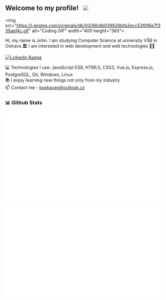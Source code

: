 ## Welcome to my profile! &nbsp; ![](https://visitor-badge.glitch.me/badge?page_id=kopkaa.kopkaa&style=flat-square&color=0088cc)
<p align="center">

  <img src="https://i.pinimg.com/originals/db/03/96/db039626bfa2ecc53f0f6e7f335aef4c.gif" alt="Coding GIF" width="400 height="360">
  
</p>

Hi, my name is John.  I am studying Computer Science at university VŠB in Ostrava 🏛️ I am interested in web development and web technologies 🧑‍💻 <br>

[![Linkedin Badge](https://img.shields.io/badge/-LinkedIn-0e76a8?style=flat-square&logo=Linkedin&logoColor=white)](https://www.linkedin.com/in/jan-hrom%C3%A1dka-ba3820197//)

💻 Technologies I use: JavaScript ES6, HTML5, CSS3, Vue.js, Express.js, PostgreSQL, Git, Windows, Linux <br>
📚 I enjoy learning new things not only from my industry<br>
📫 Contact me -  kopkayan@outlook.cz<br>

### 📊 Github Stats
<a href='https://github.com/kopkaa/github-stats'>
  
![Stats Overview](https://raw.githubusercontent.com/kopkaa/github-stats/master/generated/overview.svg)
![Most Used Languages](https://raw.githubusercontent.com/kopkaa/github-stats/master/generated/languages.svg)
 </a>

<!--
**kopkaa/kopkaa** is a ✨ _special_ ✨ repository because its `README.md` (this file) appears on your GitHub profile.

Here are some ideas to get you started:

- 🔭 I’m currently working on ...
- 🌱 I’m currently learning ...
- 👯 I’m looking to collaborate on ...
- 🤔 I’m looking for help with ...
- 💬 Ask me about ...
- 📫 How to reach me: ...
- 😄 Pronouns: ...
- ⚡ Fun fact: ...
-->
